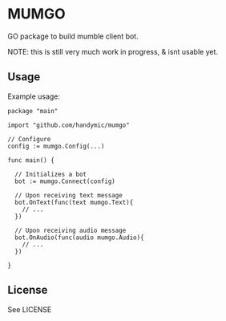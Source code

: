 # MUMGO

GO package to build mumble client bot.

NOTE: this is still very much work in progress, & isnt usable yet.


## Usage

Example usage:

    package "main"

    import "github.com/handymic/mumgo"

    // Configure
    config := mumgo.Config(...)

    func main() {

      // Initializes a bot
      bot := mumgo.Connect(config)

      // Upon receiving text message
      bot.OnText(func(text mumgo.Text){
        // ...
      })

      // Upon receiving audio message
      bot.OnAudio(func(audio mumgo.Audio){
        // ...
      })

    }


## License

See LICENSE

